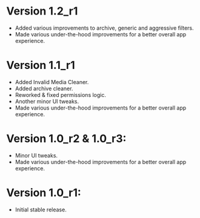 # Version 1.2_r1
- Added various improvements to archive, generic and aggressive filters.
- Made various under-the-hood improvements for a better overall app experience.

# Version 1.1_r1
- Added Invalid Media Cleaner.
- Added archive cleaner.
- Reworked & fixed permissions logic.
- Another minor UI tweaks.
- Made various under-the-hood improvements for a better overall app experience.

# Version 1.0_r2 & 1.0_r3:
- Minor UI tweaks.
- Made various under-the-hood improvements for a better overall app experience.

# Version 1.0_r1:
- Initial stable release.